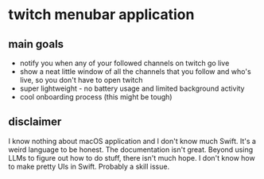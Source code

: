 # twitch menubar application 

## main goals 
- notify you when any of your followed channels on twitch go live
- show a neat little window of all the channels that you follow and who's live, so you don't have to open twitch
- super lightweight - no battery usage and limited background activity
- cool onboarding process (this might be tough)

## disclaimer 
I know nothing about macOS application and I don't know much Swift. It's a weird language to be honest. The documentation isn't great. Beyond using LLMs to figure out how to do stuff, there isn't much hope. I don't know how to make pretty UIs in Swift. Probably a skill issue.
